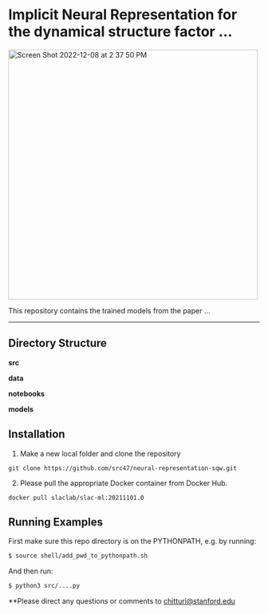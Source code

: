 # Implicit Neural Representation for the dynamical structure factor ... 

<img width="500" alt="Screen Shot 2022-12-08 at 2 37 50 PM" src="https://user-images.githubusercontent.com/39596225/206581922-6fd39c22-79bf-417a-a94d-5eec1a705731.png">

This repository contains the trained models from the paper ... 

---
## Directory Structure 

**src** 

**data** 

**notebooks** 

**models** 

## Installation

1) Make a new local folder and clone the repository

```
git clone https://github.com/src47/neural-representation-sqw.git
```

2) Please pull the appropriate Docker container from Docker Hub.

```
docker pull slaclab/slac-ml:20211101.0
```

## Running Examples

First make sure this repo directory is on the PYTHONPATH, e.g. by running:
```bash
$ source shell/add_pwd_to_pythonpath.sh
```

And then run:
```bash
$ python3 src/....py
```

**Please direct any questions or comments to chitturi@stanford.edu



